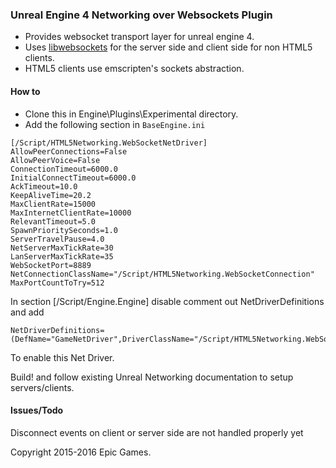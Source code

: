 ### Unreal Engine 4 Networking over Websockets Plugin 

- Provides websocket transport layer for unreal engine 4. 
- Uses [libwebsockets](http://libwebsockets.org) for the server side and client side for non HTML5 clients.  
- HTML5 clients use emscripten's sockets abstraction. 

#### How to

- Clone this in Engine\Plugins\Experimental directory. 
- Add the following section in `BaseEngine.ini`
```
[/Script/HTML5Networking.WebSocketNetDriver]
AllowPeerConnections=False
AllowPeerVoice=False
ConnectionTimeout=6000.0
InitialConnectTimeout=6000.0
AckTimeout=10.0
KeepAliveTime=20.2
MaxClientRate=15000
MaxInternetClientRate=10000
RelevantTimeout=5.0
SpawnPrioritySeconds=1.0
ServerTravelPause=4.0
NetServerMaxTickRate=30
LanServerMaxTickRate=35
WebSocketPort=8889
NetConnectionClassName="/Script/HTML5Networking.WebSocketConnection"
MaxPortCountToTry=512
```
In section [/Script/Engine.Engine] disable comment out NetDriverDefinitions and add 
```
NetDriverDefinitions=(DefName="GameNetDriver",DriverClassName="/Script/HTML5Networking.WebSocketNetDriver",DriverClassNameFallback="/Script/HTML5Networking.IpNetDriver")
```
To enable this Net Driver. 

Build! and follow existing Unreal Networking documentation to setup servers/clients.

#### Issues/Todo 

Disconnect events on client or server side are not handled properly yet 

Copyright 2015-2016 Epic Games. 
